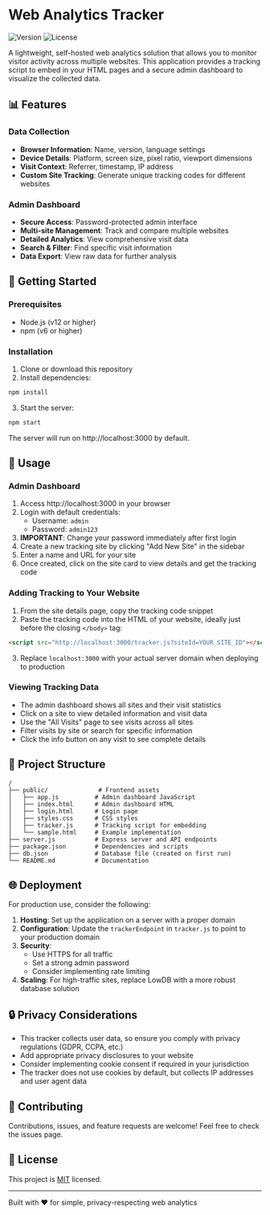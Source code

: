 # Web Analytics Tracker

![Version](https://img.shields.io/badge/version-1.0.0-blue)
![License](https://img.shields.io/badge/license-MIT-green)

A lightweight, self-hosted web analytics solution that allows you to monitor visitor activity across multiple websites. This application provides a tracking script to embed in your HTML pages and a secure admin dashboard to visualize the collected data.

## 📊 Features

### Data Collection
- **Browser Information**: Name, version, language settings
- **Device Details**: Platform, screen size, pixel ratio, viewport dimensions
- **Visit Context**: Referrer, timestamp, IP address
- **Custom Site Tracking**: Generate unique tracking codes for different websites

### Admin Dashboard
- **Secure Access**: Password-protected admin interface
- **Multi-site Management**: Track and compare multiple websites
- **Detailed Analytics**: View comprehensive visit data
- **Search & Filter**: Find specific visit information
- **Data Export**: View raw data for further analysis

## 🚀 Getting Started

### Prerequisites
- Node.js (v12 or higher)
- npm (v6 or higher)

### Installation

1. Clone or download this repository
2. Install dependencies:

```bash
npm install
```

3. Start the server:

```bash
npm start
```

The server will run on http://localhost:3000 by default.

## 📝 Usage

### Admin Dashboard

1. Access http://localhost:3000 in your browser
2. Login with default credentials:
   - Username: `admin`
   - Password: `admin123`
3. **IMPORTANT**: Change your password immediately after first login
4. Create a new tracking site by clicking "Add New Site" in the sidebar
5. Enter a name and URL for your site
6. Once created, click on the site card to view details and get the tracking code

### Adding Tracking to Your Website

1. From the site details page, copy the tracking code snippet
2. Paste the tracking code into the HTML of your website, ideally just before the closing `</body>` tag:

```html
<script src="http://localhost:3000/tracker.js?siteId=YOUR_SITE_ID"></script>
```

3. Replace `localhost:3000` with your actual server domain when deploying to production

### Viewing Tracking Data

- The admin dashboard shows all sites and their visit statistics
- Click on a site to view detailed information and visit data
- Use the "All Visits" page to see visits across all sites
- Filter visits by site or search for specific information
- Click the info button on any visit to see complete details

## 🔧 Project Structure

```
/
├── public/              # Frontend assets
│   ├── app.js          # Admin dashboard JavaScript
│   ├── index.html      # Admin dashboard HTML
│   ├── login.html      # Login page
│   ├── styles.css      # CSS styles
│   ├── tracker.js      # Tracking script for embedding
│   └── sample.html     # Example implementation
├── server.js           # Express server and API endpoints
├── package.json        # Dependencies and scripts
├── db.json             # Database file (created on first run)
└── README.md           # Documentation
```

## 🌐 Deployment

For production use, consider the following:

1. **Hosting**: Set up the application on a server with a proper domain
2. **Configuration**: Update the `trackerEndpoint` in `tracker.js` to point to your production domain
3. **Security**: 
   - Use HTTPS for all traffic
   - Set a strong admin password
   - Consider implementing rate limiting
4. **Scaling**: For high-traffic sites, replace LowDB with a more robust database solution

## 🔒 Privacy Considerations

- This tracker collects user data, so ensure you comply with privacy regulations (GDPR, CCPA, etc.)
- Add appropriate privacy disclosures to your website
- Consider implementing cookie consent if required in your jurisdiction
- The tracker does not use cookies by default, but collects IP addresses and user agent data

## 🤝 Contributing

Contributions, issues, and feature requests are welcome! Feel free to check the issues page.

## 📄 License

This project is [MIT](LICENSE) licensed.

---

Built with ❤️ for simple, privacy-respecting web analytics
